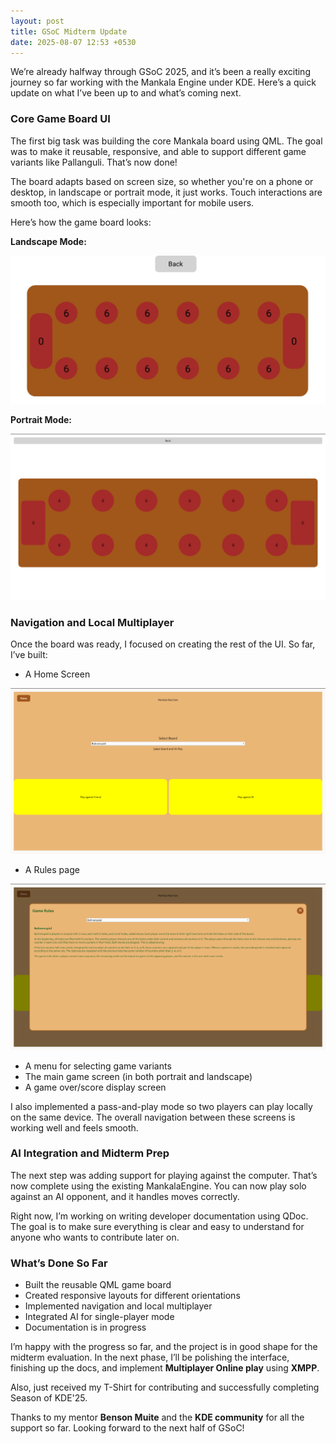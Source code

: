```yaml
---
layout: post
title: GSoC Midterm Update
date: 2025-08-07 12:53 +0530
---
```


We’re already halfway through GSoC 2025, and it’s been a really exciting journey so far working with the Mankala Engine under KDE. Here’s a quick update on what I’ve been up to and what’s coming next.

### Core Game Board UI

The first big task was building the core Mankala board using QML. The goal was to make it reusable, responsive, and able to support different game variants like Pallanguli. That’s now done!

The board adapts based on screen size, so whether you're on a phone or desktop, in landscape or portrait mode, it just works. Touch interactions are smooth too, which is especially important for mobile users.

Here’s how the game board looks:

**Landscape Mode:**

![Landscape Game Board](/assets/Landscape-GameWindow.jpeg)

**Portrait Mode:**

![Portrait Game Board](/assets/Portrait-GameWindow.png)

### Navigation and Local Multiplayer

Once the board was ready, I focused on creating the rest of the UI. So far, I’ve built:

- A Home Screen

![HomeScreen](/assets/HomeScreen.png)

- A Rules page

![RulesPage](/assets/RulesPage.png)

- A menu for selecting game variants
- The main game screen (in both portrait and landscape)
- A game over/score display screen

I also implemented a pass-and-play mode so two players can play locally on the same device. The overall navigation between these screens is working well and feels smooth.

### AI Integration and Midterm Prep

The next step was adding support for playing against the computer. That’s now complete using the existing MankalaEngine. You can now play solo against an AI opponent, and it handles moves correctly.

Right now, I’m working on writing developer documentation using QDoc. The goal is to make sure everything is clear and easy to understand for anyone who wants to contribute later on.

### What’s Done So Far

- Built the reusable QML game board
- Created responsive layouts for different orientations
- Implemented navigation and local multiplayer
- Integrated AI for single-player mode
- Documentation is in progress

I’m happy with the progress so far, and the project is in good shape for the midterm evaluation. In the next phase, I’ll be polishing the interface, finishing up the docs, and implement **Multiplayer Online play** using **XMPP**.

Also, just received my T-Shirt for contributing and successfully completing Season of KDE'25.

Thanks to my mentor **Benson Muite** and the **KDE community** for all the support so far. Looking forward to the next half of GSoC!

